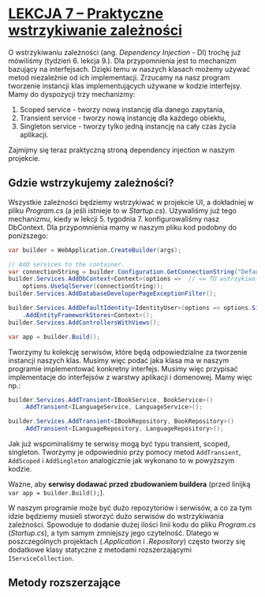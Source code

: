 # [LEKCJA 7 – Praktyczne wstrzykiwanie zależności](https://kurs.szkoladotneta.pl/zostan-programista-asp-net/tydzien-8-od-widoku-do-modelu/lekcja-7-praktyczne-wstrzykiwanie-zaleznosci/)
O wstrzykiwaniu zależności (ang. _Dependency Injection_ - DI) trochę już mówiliśmy (tydzień 6. lekcja 9.). Dla przypomnienia jest to mechanizm bazujący na interfejsach. Dzięki temu w naszych klasach możemy używać metod niezależnie od ich implementacji. Zrzucamy na nasz program tworzenie instancji klas implementujących używane w kodzie interfejsy. Mamy do dyspozycji trzy mechanizmy:
1. Scoped service - tworzy nową instancję dla danego zapytania,
2. Transient service - tworzy nową instancję dla każdego obiektu,
3. Singleton service - tworzy tylko jedną instancję na cały czas życia aplikacji.

Zajmijmy się teraz praktyczną stroną dependency injection w naszym projekcie.
## Gdzie wstrzykujemy zależności?
Wszystkie zależności będziemy wstrzykiwać w projekcie UI, a dokładniej w pliku _Program.cs_ (a jeśli istnieje to w _Startup.cs_). Używaliśmy już tego mechanizmu, kiedy w lekcji 5. tygodnia 7. konfigurowaliśmy nasz DbContext. Dla przypomnienia mamy w naszym pliku kod podobny do poniższego:
```csharp
var builder = WebApplication.CreateBuilder(args);

// Add services to the container.
var connectionString = builder.Configuration.GetConnectionString("DefaultConnection") ?? throw new InvalidOperationException("Connection string 'DefaultConnection' not found.");
builder.Services.AddDbContext<Context>(options =>  // <= TU wstrzykiwalismy nasz DbContext
    options.UseSqlServer(connectionString));
builder.Services.AddDatabaseDeveloperPageExceptionFilter();

builder.Services.AddDefaultIdentity<IdentityUser>(options => options.SignIn.RequireConfirmedAccount = true)
    .AddEntityFrameworkStores<Context>();
builder.Services.AddControllersWithViews();

var app = builder.Build();
```
Tworzymy tu kolekcję serwisów, które będą odpowiedzialne za tworzenie instancji naszych klas. Musimy więc podać jaka klasa ma w naszym programie implementować konkretny interfejs. Musimy więc przypisać implementacje do interfejsów z warstwy aplikacji i domenowej. Mamy więc np.:
```csharp
builder.Services.AddTransient<IBookService, BookService>()
    .AddTransient<ILanguageService, LanguageService>();

builder.Services.AddTransient<IBookRepository, BookRepository>()
    .AddTransient<ILanguageRepository, LanguageRepository>();
```
Jak już wspominaliśmy te serwisy mogą być typu transient, scoped, singleton. Tworzymy je odpowiednio przy pomocy metod `AddTransient`, `AddScoped` i `AddSingleton` analogicznie jak wykonano to w powyższym kodzie.

Ważne, aby **serwisy dodawać przed zbudowaniem buildera** (przed linijką `var app = builder.Build();`).

W naszym programie może być dużo repozytoriów i serwisów, a co za tym idzie będziemy musieli stworzyć dużo serwisów do wstrzykiwania zależności. Spowoduje to dodanie dużej ilości linii kodu do pliku _Program.cs_ (_Startup.cs_), a tym samym zmniejszy jego czytelność. Dlatego w poszczególnych projektach (_.Application_ i _.Repository_) często tworzy się dodatkowe klasy statyczne z metodami rozszerzającymi `IServiceCollection`.
## Metody rozszerzające
